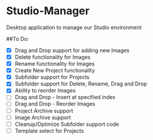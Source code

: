 Studio-Manager
==============

Desktop application to manage our Studio environment

##To Do:
- [x] Drag and Drop support for adding new Images
- [x] Delete functionality for Images
- [x] Rename functionality for Images
- [x] Create New Project functionality
- [x] Subfolder support for Projects
- [x] Subfolder support for Delete, Rename, Drag and Drop
- [x] Ability to reorder Images
- [ ] Drag and Drop - Insert at specified index
- [ ] Drag and Drop - Reorder Images
- [ ] Project Archive support
- [ ] Image Archive support
- [ ] Cleanup/Optimize Subfolder support code
- [ ] Template select for Projects
